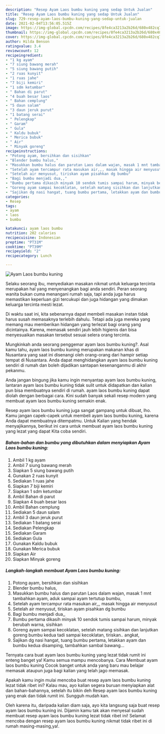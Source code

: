 ```yaml
---
description: "Resep Ayam Laos bumbu kuning yang sedap Untuk Jualan"
title: "Resep Ayam Laos bumbu kuning yang sedap Untuk Jualan"
slug: 729-resep-ayam-laos-bumbu-kuning-yang-sedap-untuk-jualan
date: 2021-02-04T13:56:05.515Z
image: https://img-global.cpcdn.com/recipes/8fe4ca3213a2b26d/680x482cq70/ayam-laos-bumbu-kuning-foto-resep-utama.jpg
thumbnail: https://img-global.cpcdn.com/recipes/8fe4ca3213a2b26d/680x482cq70/ayam-laos-bumbu-kuning-foto-resep-utama.jpg
cover: https://img-global.cpcdn.com/recipes/8fe4ca3213a2b26d/680x482cq70/ayam-laos-bumbu-kuning-foto-resep-utama.jpg
author: Hilda Benson
ratingvalue: 3.4
reviewcount: 12
recipeingredient:
- "1 kg ayam"
- "7 siung bawang merah"
- "5 siung bawang putih"
- "2 ruas kunyit"
- "1 ruas jahe"
- "7 biji kemiri"
- "1 sdm ketumbar"
- " Bahan di parut"
- "4 buah besar laos"
- " Bahan cemplung"
- "5 daun salam"
- "3 daun jeruk purut"
- "1 batang serai"
- " Pelengkap"
- " Garam"
- " Gula"
- " Kaldu bubuk"
- " Merica bubuk"
- " Air"
- " Minyak goreng"
recipeinstructions:
- "Potong ayam, bersihkan dan sisihkan"
- "Blender bumbu halus,"
- "Masukkan bumbu halus dan parutan Laos dalam wajan, masak 1 mnt tambahkan ayam, aduk sampai ayam tertutup bumbu,"
- "Setelah ayam tercampur rata masukan air,,, masak hingga air menyusut"
- "Setelah air menyusut, tiriskan ayam pisahkan dg bumbu"
- "Bagi bumbu menjadi dua,,"
- "Bumbu pertama dikasih minyak 10 sendok tumis sampai harum, minyak berubah warna, sisihkan"
- "Goreng ayam sampai kecoklatan, setelah matang sisihkan dan lanjutkan goreng bumbu kedua tadi sampai kecoklatan, tiriskan.. angkat,"
- "Sajikan dg nasi hangat, tuang bumbu pertama, letakkan ayam dan bumbu kedua disamping, tambahkan sambal bawang..."
categories:
- Resep
tags:
- ayam
- laos
- bumbu

katakunci: ayam laos bumbu 
nutrition: 202 calories
recipecuisine: Indonesian
preptime: "PT31M"
cooktime: "PT39M"
recipeyield: "2"
recipecategory: Lunch

---
```



![Ayam Laos bumbu kuning](https://img-global.cpcdn.com/recipes/8fe4ca3213a2b26d/680x482cq70/ayam-laos-bumbu-kuning-foto-resep-utama.jpg)

Selaku seorang ibu, menyediakan masakan nikmat untuk keluarga tercinta merupakan hal yang menyenangkan bagi anda sendiri. Peran seorang  wanita bukan cuma menangani rumah saja, tapi anda juga harus memastikan keperluan gizi tercukupi dan juga hidangan yang dimakan keluarga tercinta mesti lezat.

Di waktu  saat ini, kita sebenarnya dapat membeli masakan instan tidak harus susah memasaknya terlebih dahulu. Tetapi ada juga mereka yang memang mau memberikan hidangan yang terlezat bagi orang yang dicintainya. Karena, memasak sendiri jauh lebih higienis dan bisa menyesuaikan masakan tersebut sesuai selera orang tercinta. 



Mungkinkah anda seorang penggemar ayam laos bumbu kuning?. Asal kamu tahu, ayam laos bumbu kuning merupakan makanan khas di Nusantara yang saat ini disenangi oleh orang-orang dari hampir setiap tempat di Nusantara. Anda dapat menghidangkan ayam laos bumbu kuning sendiri di rumah dan boleh dijadikan santapan kesenanganmu di akhir pekanmu.

Anda jangan bingung jika kamu ingin menyantap ayam laos bumbu kuning, lantaran ayam laos bumbu kuning tidak sulit untuk didapatkan dan kalian pun bisa membuatnya sendiri di rumah. ayam laos bumbu kuning dapat diolah dengan berbagai cara. Kini sudah banyak sekali resep modern yang membuat ayam laos bumbu kuning semakin enak.

Resep ayam laos bumbu kuning juga sangat gampang untuk dibuat, lho. Kamu jangan capek-capek untuk membeli ayam laos bumbu kuning, karena Anda dapat membuatnya ditempatmu. Untuk Kalian yang hendak menyajikannya, berikut ini cara untuk membuat ayam laos bumbu kuning yang lezat yang dapat Kita coba sendiri.

<!--inarticleads1-->

##### Bahan-bahan dan bumbu yang dibutuhkan dalam menyiapkan Ayam Laos bumbu kuning:

1. Ambil 1 kg ayam
1. Ambil 7 siung bawang merah
1. Siapkan 5 siung bawang putih
1. Gunakan 2 ruas kunyit
1. Sediakan 1 ruas jahe
1. Siapkan 7 biji kemiri
1. Siapkan 1 sdm ketumbar
1. Ambil  Bahan di parut
1. Siapkan 4 buah besar laos
1. Ambil  Bahan cemplung
1. Sediakan 5 daun salam
1. Ambil 3 daun jeruk purut
1. Sediakan 1 batang serai
1. Sediakan  Pelengkap
1. Sediakan  Garam
1. Sediakan  Gula
1. Gunakan  Kaldu bubuk
1. Gunakan  Merica bubuk
1. Siapkan  Air
1. Siapkan  Minyak goreng




<!--inarticleads2-->

##### Langkah-langkah membuat Ayam Laos bumbu kuning:

1. Potong ayam, bersihkan dan sisihkan
1. Blender bumbu halus,
1. Masukkan bumbu halus dan parutan Laos dalam wajan, masak 1 mnt tambahkan ayam, aduk sampai ayam tertutup bumbu,
1. Setelah ayam tercampur rata masukan air,,, masak hingga air menyusut
1. Setelah air menyusut, tiriskan ayam pisahkan dg bumbu
1. Bagi bumbu menjadi dua,,
1. Bumbu pertama dikasih minyak 10 sendok tumis sampai harum, minyak berubah warna, sisihkan
1. Goreng ayam sampai kecoklatan, setelah matang sisihkan dan lanjutkan goreng bumbu kedua tadi sampai kecoklatan, tiriskan.. angkat,
1. Sajikan dg nasi hangat, tuang bumbu pertama, letakkan ayam dan bumbu kedua disamping, tambahkan sambal bawang...




Ternyata cara buat ayam laos bumbu kuning yang lezat tidak rumit ini enteng banget ya! Kamu semua mampu mencobanya. Cara Membuat ayam laos bumbu kuning Cocok banget untuk anda yang baru mau belajar memasak ataupun juga bagi kalian yang telah jago memasak.

Apakah kamu ingin mulai mencoba buat resep ayam laos bumbu kuning lezat tidak ribet ini? Kalau mau, ayo kalian segera buruan menyiapkan alat dan bahan-bahannya, setelah itu bikin deh Resep ayam laos bumbu kuning yang enak dan tidak rumit ini. Sungguh mudah kan. 

Oleh karena itu, daripada kalian diam saja, ayo kita langsung saja buat resep ayam laos bumbu kuning ini. Dijamin kamu tak akan menyesal sudah membuat resep ayam laos bumbu kuning lezat tidak ribet ini! Selamat mencoba dengan resep ayam laos bumbu kuning nikmat tidak ribet ini di rumah masing-masing,ya!.

